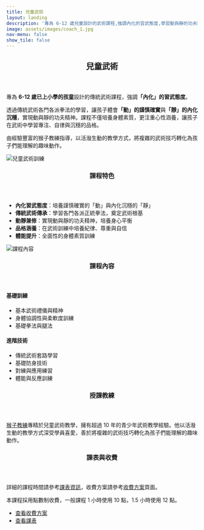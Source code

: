 ```yaml
---
title: 兒童武術
layout: landing
description: '專為 6-12 歲兒童設計的武術課程,強調內化的習武態度,學習動與靜的功夫精神'
image: assets/images/coach_1.jpg
nav-menu: false
show_tile: false
---
```


<!-- Main -->
<div id="main">

<!-- One -->
<section id="one">
	<div class="inner">
		<header class="major">
			<h2>兒童武術</h2>
		</header>
		<p>專為 <strong>6-12 歲已上小學的孩童</strong>設計的傳統武術課程，強調<strong>「內化」的習武態度</strong>。</p>
		<p>透過傳統武術各門各派拳法的學習，讓孩子體會<strong>「動」的謹慎確實</strong>與<strong>「靜」的內化沉穩</strong>，實現動與靜的功夫精神。課程不僅培養身體素質，更注重心性涵養，讓孩子在武術中學習專注、自律與沉穩的品格。</p>
		<p>由經驗豐富的猴子教練指導，以活潑生動的教學方式，將複雜的武術技巧轉化為孩子們能理解的趣味動作。</p>
	</div>
</section>

<!-- Two -->
<section id="two" class="spotlights">
	<section>
		<div class="image">
			<img src="{% link assets/images/coach_1.jpg %}" alt="兒童武術訓練" data-position="center center" />
		</div>
		<div class="content">
			<div class="inner">
				<header class="major">
					<h3>課程特色</h3>
				</header>
				<ul>
					<li><strong>內化習武態度</strong>：培養謹慎確實的「動」與內化沉穩的「靜」</li>
					<li><strong>傳統武術傳承</strong>：學習各門各派正統拳法，奠定武術根基</li>
					<li><strong>動靜兼修</strong>：實現動與靜的功夫精神，培養身心平衡</li>
					<li><strong>品格涵養</strong>：在武術訓練中培養紀律、尊重與自信</li>
					<li><strong>體能提升</strong>：全面性的身體素質訓練</li>
				</ul>
			</div>
		</div>
	</section>
	<section>
		<div class="image">
			<img src="{% link assets/images/coach_3.jpg %}" alt="課程內容" data-position="top center" />
		</div>
		<div class="content">
			<div class="inner">
				<header class="major">
					<h3>課程內容</h3>
				</header>
				<h4>基礎訓練</h4>
				<ul>
					<li>基本武術禮儀與精神</li>
					<li>身體協調性與柔軟度訓練</li>
					<li>基礎拳法與腿法</li>
				</ul>
				<h4>進階技術</h4>
				<ul>
					<li>傳統武術套路學習</li>
					<li>基礎防身技術</li>
					<li>對練與應用練習</li>
					<li>體能與反應訓練</li>
				</ul>
			</div>
		</div>
	</section>
</section>

<!-- Three -->
<section id="three">
	<div class="inner">
		<header class="major">
			<h3>授課教練</h3>
		</header>
		<p><a href="{% link teachers/coach-monkey.md %}">猴子教練</a>專精於兒童武術教學，擁有超過 10 年的青少年武術教學經驗。他以活潑生動的教學方式深受學員喜愛，善於將複雜的武術技巧轉化為孩子們能理解的趣味動作。</p>
	</div>
</section>

<!-- Four -->
<section id="four">
	<div class="inner">
		<header class="major">
			<h3>課表與收費</h3>
		</header>
		<p>詳細的課程時間請參考<a href="{% link schedule.md %}">課表資訊</a>，收費方案請參考<a href="{% link pricing.md %}">收費方案</a>頁面。</p>
		<p>本課程採用點數制收費，一般課程 1 小時使用 10 點，1.5 小時使用 12 點。</p>
		<ul class="actions">
			<li><a href="{% link pricing.md %}" class="button">查看收費方案</a></li>
			<li><a href="{% link schedule.md %}" class="button">查看課表</a></li>
		</ul>
	</div>
</section>

</div>
